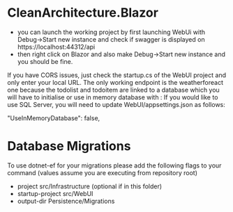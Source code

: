 # CleanArchitecture.Blazor

- you can launch the working project by first launching WebUi with Debug->Start new instance and check if swagger is displayed on https://localhost:44312/api
- then right click on Blazor and also make  Debug->Start new instance and you should be fine.

If you have CORS issues, just check the startup.cs of the WebUI project and only enter your local URL.
The only working endpoint is the weatherforeact one  because the todolist and todoitem are linked to a database which you will have to initialise or use in memory database with : 
If you would like to use SQL Server, you will need to update WebUI/appsettings.json as follows:

  "UseInMemoryDatabase": false,
  
  
 # Database Migrations
To use dotnet-ef for your migrations please add the following flags to your command (values assume you are executing from repository root)

- project src/Infrastructure (optional if in this folder)
- startup-project src/WebUI
- output-dir Persistence/Migrations

